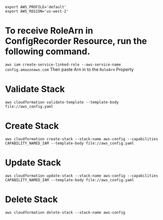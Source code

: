 
```
export AWS_PROFILE='default'
export AWS_REGION='us-west-2'
```

# To receive RoleArn in ConfigRecorder Resource, run the following command.
`aws iam create-service-linked-role --aws-service-name config.amazonaws.com`
Then paste Arn in to the `RoleArn` Property

# Validate Stack
`aws cloudformation validate-template --template-body file://aws_config.yaml`

# Create Stack
`aws cloudformation create-stack --stack-name aws-config --capabilities CAPABILITY_NAMED_IAM --template-body file://aws_config.yaml`

# Update Stack
`aws cloudformation update-stack --stack-name aws-config --capabilities CAPABILITY_NAMED_IAM --template-body file://aws_config.yaml`

# Delete Stack
`aws cloudformation delete-stack --stack-name aws-config`
